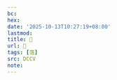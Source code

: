 ```yaml
---
bc:
hex:
date: '2025-10-13T10:27:19+08:00'
lastmod:
title: 􃎞
url: 􃎞
tags: [菹]
src: DCCV
note:
---
```

